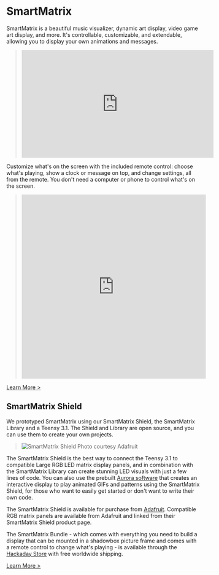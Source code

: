 # SmartMatrix

SmartMatrix is a beautiful music visualizer, dynamic art display, video game art display, and more. It's controllable, customizable, and extendable, allowing you to display your own animations and messages.

> <iframe src="https://player.vimeo.com/video/128016189" width="500" height="281" frameborder="0" webkitallowfullscreen mozallowfullscreen allowfullscreen></iframe>

Customize what's on the screen with the included remote control: choose what's playing, show a clock or message on top, and change settings, all from the remote. You don't need a computer or phone to control what's on the screen.

> <iframe src="https://vine.co/v/eih2bxetUpH/embed/simple" width="480" height="480" frameborder="0"></iframe><script src="https://platform.vine.co/static/scripts/embed.js"></script>

[Learn More >](postkick.html)

## SmartMatrix Shield
We prototyped SmartMatrix using our SmartMatrix Shield, the SmartMatrix Library and a Teensy 3.1.  The Shield and Library are open source, and you can use them to create your own projects.

> ![SmartMatrix Shield](photos/sdv3isometric.jpg)
> Photo courtesy Adafruit

The SmartMatrix Shield is the best way to connect the Teensy 3.1 to compatible Large RGB LED matrix display panels, and in combination with the SmartMatrix Library can create stunning LED visuals with just a few lines of code.  You can also use the prebuilt [Aurora software](https://github.com/pixelmatix/aurora) that creates an interactive display to play animated GIFs and patterns using the SmartMatrix Shield, for those who want to easily get started or don't want to write their own code.

The SmartMatrix Shield is available for purchase from [Adafruit](https://www.adafruit.com/products/1902).  Compatible RGB matrix panels are available from Adafruit and linked from their SmartMatrix Shield product page.

The SmartMatrix Bundle - which comes with everything you need to build a display that can be mounted in a shadowbox picture frame and comes with a remote control to change what's playing - is available through the [Hackaday Store](http://store.hackaday.com/products/smartmatrix-bundle) with free worldwide shipping.

[Learn More >](shieldref.html)








